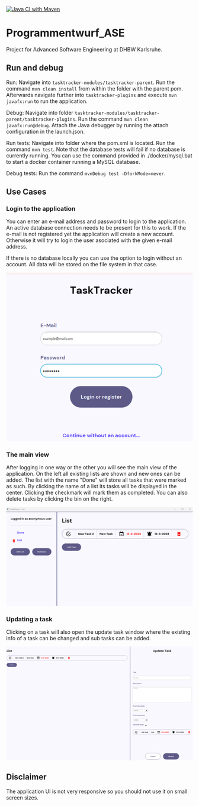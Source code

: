 [![Java CI with Maven](https://github.com/fgervasi-cell/Programmentwurf_ASE/actions/workflows/maven.yml/badge.svg)](https://github.com/fgervasi-cell/Programmentwurf_ASE/actions/workflows/maven.yml)

# Programmentwurf_ASE

Project for Advanced Software Engineering at DHBW Karlsruhe.

## Run and debug

Run: Navigate into `tasktracker-modules/tasktracker-parent`. Run the command `mvn clean install` from within the folder with the parent pom. Afterwards navigate further into `tasktracker-plugins` and execute `mvn javafx:run` to run the application.

Debug: Navigate into folder `tasktracker-modules/tasktracker-parent/tasktracker-plugins`. Run the command `mvn clean javafx:run@debug`. Attach the Java debugger by running the attach configuration in the launch.json.

Run tests: Navigate into folder where the pom.xml is located. Run the command `mvn test`. Note that the database tests will fail if no database is currently running. You can use the command provided in ./docker/mysql.bat to start a docker container running a MySQL database.

Debug tests: Run the command `mvnDebug test -DforkMode=never`.

## Use Cases

### Login to the application

You can enter an e-mail address and password to login to the application. An active database connection needs to be present for this to work. If the e-mail is not registered yet the application will create a new account. Otherwise it will try to login the user asociated with the given e-mail address.

If there is no database locally you can use the option to login without an account. All data will be stored on the file system in that case.

![Login to the application](./documents/images_and_diagrams/login-or-register.png)

### The main view

After logging in one way or the other you will see the main view of the application. On the left all existing lists are shown and new ones can be added. The list with the name "Done" will store all tasks that were marked as such. By clicking the name of a list its tasks will be displayed in the center. Clicking the checkmark will mark them as completed. You can also delete tasks by clicking the bin on the right.

![The main view](./documents/images_and_diagrams/main-view.png)

### Updating a task

Clicking on a task will also open the update task window where the existing info of a task can be changed and sub tasks can be added.

![Updating a task](./documents/images_and_diagrams/update-task.png)

## Disclaimer

The application UI is not very responsive so you should not use it on small screen sizes.
